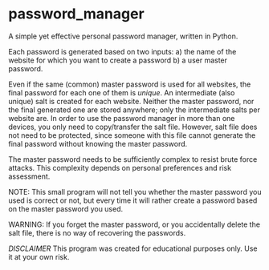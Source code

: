 # password_manager

A simple yet effective personal password manager, written in Python. 

Each password is generated based on two inputs: 
a) the name of the website for which you want to create a password
b) a user master password. 

Even if the same (common) master password is used for all websites, the final password for each one of them is _unique_. 
An intermediate (also unique) salt is created for each website. 
Neither the master password, nor the final generated one are stored anywhere; only the intermediate salts per website are. 
In order to use the password manager in more than one devices, you only need to copy/transfer the salt file. 
However, salt file does not need to be protected, since someone with this file cannot generate the final password without knowing the master password. 

The master password needs to be sufficiently complex to resist brute force attacks. This complexity depends on personal preferences and risk assessment.

NOTE: This small program will not tell you whether the master password you used is correct or not, but every time it will rather create a password based on the master password you used. 

WARNING: If you forget the master password, or you accidentally delete the salt file, there is no way of recovering the passwords. 

_DISCLAIMER_
This program was created for educational purposes only. Use it at your own risk. 
